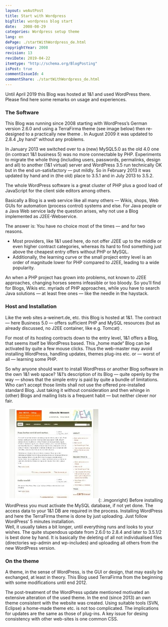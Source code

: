 ```yaml
---
layout: weAutPost
title: Start with Wordpress
bigTitle: wordpress blog start
date:   2008-08-29
categories: Wordpress setup theme
lang: en
dePage: ./startWithWordpress_de.html
copyrightYear: 2008
revision: 13
reviDate: 2019-04-22
itemtype: "http://schema.org/BlogPosting"
isPost: true
commentIssueId: 4
commentShare: ./startWithWordpress_de.html
---
```


Until April 2019 this Blog was hosted at 1&1 and used WordPress there. Please
find here some remarks on usage and experiences. <!--more-->

### The Software
This Blog was running since 2008 starting with WordPress’s German version 
2.6.0 and using a TerraFirma theme (see image below) then re-designed to a practically new theme . In August 2009 it was updated to 2.8.4 „by hand“ 
without any problems.

In January 2013 we switched over to a (new) MySQL5.0 as the old 4.0 one (in 
contract 1&1 business 5) was no more connectable by PHP. Experiments to 
migrate the whole thing (including users, passwords, permalinks, design and 
all) to another (1&1 virtual) server and WordPress 3.5 run technically OK but
in the end un-satisfactory — put mildly. So in February 2013 it was updated
by hand and in (the old) place to 3.5.1 and in July 2013 to 3.5.2.

The whole WordPress software is a great cluster of PHP plus a good load of 
JavaScript for the client side editors among others.

Basically a Blog is a web service like all many others — Wikis, shops, Web GUIs for automation (process control) systems and else. For Java people or a Java Web service lady the question arises, why not use a Blog implemented as J2EE-Webservice.

The answer is: You have no choice most of the times — and for two reasons. 
- Most providers, like 1&1 used here,  do not offer J2EE up to the middle or even higher contract categories, whereas its hard to find something just above the cheapest entry offers without PHP or MySQL. 
- Additionally, the learning curve or the small project entry level is an order of magnitude lower for PHP compared to J2EE, leading to a wide popularity. 

An when a PHP project has grown into problems, not known to J2EE approaches, changing horses seems infeasible or too bloody. So you’ll find for Blogs, Wikis etc. myriads of PHP approaches, while you have to search Java solutions — at least free ones — like the needle in the haystack.

### Host and Installation
Like the web sites a-weinert.de, etc. this Blog is hosted at 1&1. The contract — here Business 5.0 — offers sufficient PHP and MySQL resources (but as already discussed, no J2EE container, like e.g. Tomcat) .

For most of its hosting contracts down to the entry level, 1&1 offers a Blog, that seems itself be WordPress based. This „home made“ Blog can be activated by quite a few mouse clicks. Thus the web-master may avoid installing WordPress, handling updates, themes plug-ins etc. or — worst of all — learning some PHP.

So why anyone should want to install WordPress or another Blog software in the own 1&1 web space? 1&1’s description of its Blog — quite openly by the way — shows that the simple entry is paid by quite a bundle of limitations. Who can’t accept those limits shall not use the offered pre-installed standard Blog. Just taking it without consideration and then whinge in (other) Blogs and mailing lists is a frequent habit — but neither clever nor fair.

![terraFirma theme](/assets/images/oldStartTheme.jpg "original look (TerraFirma), before the thorough modification"){: .imgonright}
Before installing WordPress you must activate the MySQL database, if not yet done. The access data to your 1&1 DB are required in the process. Installing WordPress and here the TerraFirma theme is done by just uploading. Just follow WordPress‘ 5 minutes installation.<br />
Well, it usually takes a bit longer, until everything runs and looks to your wishes. The quite stupendous update from 2.6.0 to 2.8.4 and later to 3.5.1/2 is best done by hand. It is basically the deleting of all not individualised files (directories wp-admin and wp-includes) and uploading all others from the new WordPress version.

### On the theme

A theme, in the sense of WordPress, is the GUI or design, that may easily be exchanged, at least in theory. This Blog used TerraFirma from the beginning with some modifications until end 2012.

The post-treatment of the WordPress update mentioned motivated an extensive alteration of the used theme. In the end (since 2013) an own theme consistent with the website was created. Using suitable tools (SVN, Eclipse) a home-made theme etc. is not too complicated. The implications
for updates are the same as those of plug-ins. A key issue for desing consistency with other web-sites is one common CSS.
